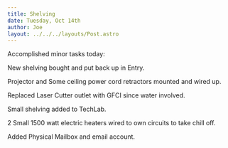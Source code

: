 ```yaml
---
title: Shelving
date: Tuesday, Oct 14th
author: Joe
layout: ../../../layouts/Post.astro
---
```


Accomplished minor tasks today:

New shelving bought and put back up in Entry.

Projector and Some ceiling power cord retractors mounted and wired up.

Replaced Laser Cutter outlet with GFCI since water involved.

Small shelving added to TechLab.

2 Small 1500 watt electric heaters wired to own circuits to take chill off.

Added Physical Mailbox and email account.
